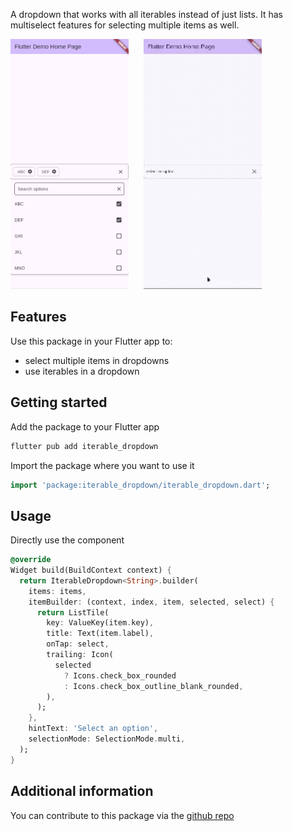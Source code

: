 A dropdown that works with all iterables instead of just lists. 
It has multiselect features for selecting multiple items as well.

<p>
  <img src="https://raw.githubusercontent.com/simranss/flutter_iterable_dropdown/refs/heads/main/doc/screen_shot.png"
    alt="An image of the dropdown UI" height="400"/>
  &nbsp;&nbsp;&nbsp;&nbsp;
  <img src="https://raw.githubusercontent.com/simranss/flutter_iterable_dropdown/refs/heads/main/doc/screen_recording.gif"
    alt="An animated image of the dropdown UI" height="400"/>
</p>

## Features

Use this package in your Flutter app to:
 * select multiple items in dropdowns
 * use iterables in a dropdown

## Getting started

Add the package to your Flutter app

```bash
flutter pub add iterable_dropdown
```

Import the package where you want to use it

```dart
import 'package:iterable_dropdown/iterable_dropdown.dart';
```

## Usage

Directly use the component
```dart
@override
Widget build(BuildContext context) {
  return IterableDropdown<String>.builder(
    items: items,
    itemBuilder: (context, index, item, selected, select) {
      return ListTile(
        key: ValueKey(item.key),
        title: Text(item.label),
        onTap: select,
        trailing: Icon(
          selected
            ? Icons.check_box_rounded
            : Icons.check_box_outline_blank_rounded,
        ),
      );
    },
    hintText: 'Select an option',
    selectionMode: SelectionMode.multi,
  );
}
```

## Additional information

You can contribute to this package via the [github repo](https://github.com/simranss/flutter_iterable_dropdown)